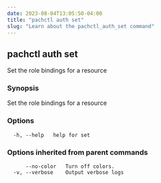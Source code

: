 ```yaml
---
date: 2023-08-04T13:05:50-04:00
title: "pachctl auth set"
slug: "Learn about the pachctl_auth_set command"
---
```


## pachctl auth set

Set the role bindings for a resource

### Synopsis

Set the role bindings for a resource

### Options

```
  -h, --help   help for set
```

### Options inherited from parent commands

```
      --no-color   Turn off colors.
  -v, --verbose    Output verbose logs
```

